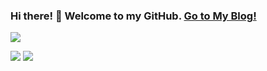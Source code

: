 ### Hi there! 👋 Welcome to my GitHub. [Go to My Blog!](https://mmdjiji.com)

![](https://komarev.com/ghpvc/?username=mmdjiji&color=blue)

![](https://github-readme-stats.vercel.app/api?username=mmdjiji&show_icons=true&icon_color=fff&bg_color=30,e96443,904e95&title_color=fff&text_color=fff) ![](https://github-readme-stats.vercel.app/api/top-langs/?username=mmdjiji&layout=compact&theme=cobalt)
